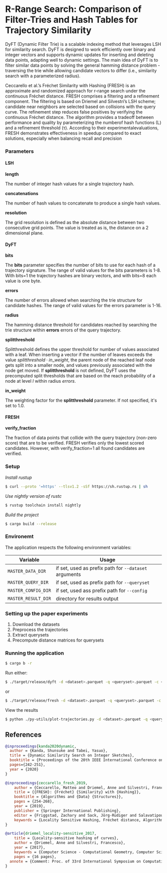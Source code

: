 # R-Range Search: Comparison of Filter-Tries and Hash Tables for Trajectory Similarity

DyFT (Dynamic Filter Trie) is a scalable indexing method that leverages LSH for similarity search. DyFT is designed to work efficiently over binary and integer vectors and supports dynamic updates for inserting and deleting data points, adapting well to dynamic settings. The main idea of DyFT is to filter similar data points by solving the general hamming distance problem - traversing the trie while allowing candidate vectors to differ (i.e., similarity search with a parameterized radius).

Ceccarello et al.’s Fréchet Similarity with Hashing (FRESH) is an approximate and randomized approach for r-range search under the continuous Fréchet distance. FRESH comprises a filtering and a refinement component. The filtering is based on Driemel and Silvestri’s LSH scheme; candidate near neighbors are selected based on collisions with the query curve. The refinement step reduces false positives by verifying the continuous Fréchet distance. The algorithm provides a tradeoff between performance and quality by parameterizing the numberof hash functions (L) and a refinement threshold (τ). According to their experimentalevaluations, FRESH demonstrates effectiveness in speedup compared to exact solutions, especially when balancing recall and precision

### Parameters

#### LSH

**length**

The number of integer hash values for a single trajectory hash.

**concatenations**

The number of hash values to concatenate to produce a single hash values.

**resolution**

The grid resolution is defined as the absolute distance between two consecutive grid points. The value is treated as is, the distance on a 2 dimensional plane.

#### DyFT

**bits**

The **bits** parameter specifies the number of bits to use for each hash of a trajectory signature. The range of valid values for the bits parameters is 1-8. With bits=1 the trajectory hashes are binary vectors, and with bits=8 each value is one byte.

**errors**

The number of errors allowed when searching the trie structure for candidate hashes. The range of valid values for the errors parameter is 1-16.

**radius**

The hamming distance threshold for candidates reached by searching the trie structure within **errors** errors of the query trajectory.

**splitthreshold**

Splitthreshold defines the upper threshold for number of values associated with a leaf. When inserting a vector if the number of leaves exceeds the value $splitthreshold \cdot in\_weight$, the parent node of the reached leaf node gets split into a smaller node, and values previously associated with the node get moved. If **splitthreshold** is not defined, DyFT uses the precomputed split thresholds that are based on the reach probability of a node at level $l$ within radius $errors$.

**in_weight**

The weighting factor for the **splitthreshold** parameter. If not specified, it's set to 1.0.

#### FRESH

**verify_fraction**

The fraction of data points that collide with the query trajectory (non-zero score) that are to be verified. FRESH verifies only the lowest scored candidates. However, with verify_fraction=1 all found candidates are verified.

### Setup

_Install rustup_

```bash
$ curl --proto '=https' --tlsv1.2 -sSf https://sh.rustup.rs | sh
```

_Use nightly version of rustc_

```bash
$ rustup toolchain install nightly
```

_Build the project_

```bash
$ cargo build --release
```

### Environemt

The application respects the following environment variables:

| **Variable**        | **Usage**                                             |
| ------------------- | ----------------------------------------------------- |
| `MASTER_DATA_DIR`   | if set, used as prefix path for `--dataset` arguments |
| `MASTER_QUERY_DIR`  | if set, used as prefix path for `--queryset`          |
| `MASTER_CONFIG_DIR` | if set, used ass prefix path for `--config`           |
| `MASTER_RESULT_DIR` | directory for results output                          |

### Setting up the paper experiments

1. Download the datasets
2. Preprocess the trajectories
3. Extract querysets
4. Precompute distance matrices for querysets

### Running the application

```bash
$ cargo b -r
```

Run either:

```bash
$ ./target/release/dyft -d <dataset>.parquet -q <queryset>.parquet -c <config>.toml -o <output>.parquet
```

or

```bash
$ ./target/release/fresh -d <dataset>.parquet -q <queryset>.parquet -c <config>.toml -o <output>.parquet
```

View the results

```bash
$ python ./py-utils/plot-trajectories.py -d <dataset>.parquet -q <queryset>.parquet --from-results <output>.parquet -o <output-visualization>.html
```

## References

```bib
@inproceedings{kanda2020dynamic,
  author = {Kanda, Shunsuke and Tabei, Yasuo},
  title = {Dynamic Similarity Search on Integer Sketches},
  booktitle = {Proceedings of the 20th IEEE International Conference on Data Mining (ICDM)},
  pages={242-251},
  year = {2020}
}

@inproceedings{ceccarello_fresh_2019,
	author = {Ceccarello, Matteo and Driemel, Anne and Silvestri, Francesco},
	title = {{FRESH}: {Fréchet} {Similarity} with {Hashing}},
	booktitle = {Algorithms and {Data} {Structures}},
	pages = {254-268},
	year = {2019},
	publisher = {Springer International Publishing},
	editor = {Friggstad, Zachary and Sack, Jörg-Rüdiger and Salavatipour, Mohammad R},
	keywords = {Locality Sensitive Hashing, Fréchet distance, Algorithm engineering, Range reporting, Similarity search},
}

@article{driemel_locality-sensitive_2017,
	title = {Locality-sensitive hashing of curves},
	author = {Driemel, Anne and Silvestri, Francesco},
	year = {2017},
	keywords = {Computer Science - Computational Geometry, Computer Science - Data Structures and Algorithms, Computer Science - Information Retrieval, F.2.2},
	pages = {16 pages},
  annote = {Comment: Proc. of 33rd International Symposium on Computational Geometry (SoCG), 2017},
}

```
